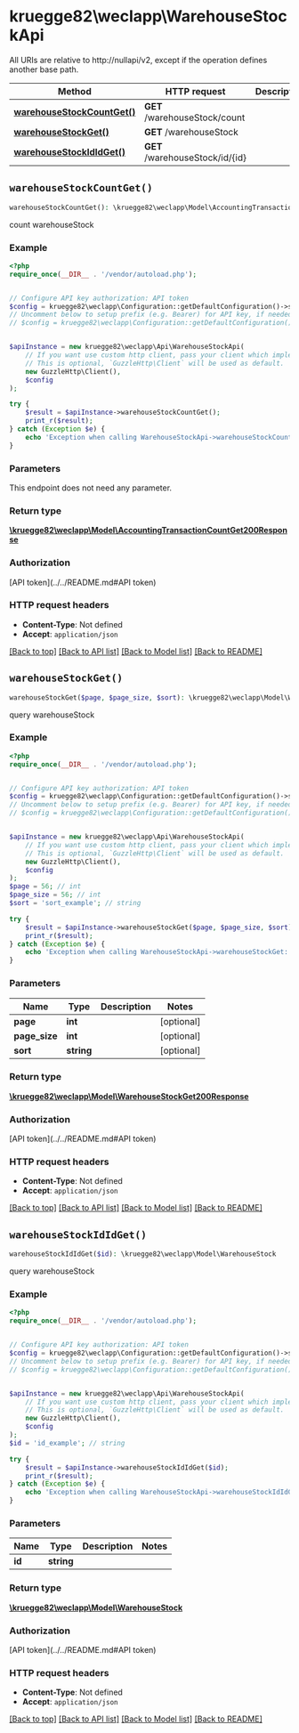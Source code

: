 # kruegge82\weclapp\WarehouseStockApi

All URIs are relative to http://nullapi/v2, except if the operation defines another base path.

| Method | HTTP request | Description |
| ------------- | ------------- | ------------- |
| [**warehouseStockCountGet()**](WarehouseStockApi.md#warehouseStockCountGet) | **GET** /warehouseStock/count |  |
| [**warehouseStockGet()**](WarehouseStockApi.md#warehouseStockGet) | **GET** /warehouseStock |  |
| [**warehouseStockIdIdGet()**](WarehouseStockApi.md#warehouseStockIdIdGet) | **GET** /warehouseStock/id/{id} |  |


## `warehouseStockCountGet()`

```php
warehouseStockCountGet(): \kruegge82\weclapp\Model\AccountingTransactionCountGet200Response
```



count warehouseStock

### Example

```php
<?php
require_once(__DIR__ . '/vendor/autoload.php');


// Configure API key authorization: API token
$config = kruegge82\weclapp\Configuration::getDefaultConfiguration()->setApiKey('AuthenticationToken', 'YOUR_API_KEY');
// Uncomment below to setup prefix (e.g. Bearer) for API key, if needed
// $config = kruegge82\weclapp\Configuration::getDefaultConfiguration()->setApiKeyPrefix('AuthenticationToken', 'Bearer');


$apiInstance = new kruegge82\weclapp\Api\WarehouseStockApi(
    // If you want use custom http client, pass your client which implements `GuzzleHttp\ClientInterface`.
    // This is optional, `GuzzleHttp\Client` will be used as default.
    new GuzzleHttp\Client(),
    $config
);

try {
    $result = $apiInstance->warehouseStockCountGet();
    print_r($result);
} catch (Exception $e) {
    echo 'Exception when calling WarehouseStockApi->warehouseStockCountGet: ', $e->getMessage(), PHP_EOL;
}
```

### Parameters

This endpoint does not need any parameter.

### Return type

[**\kruegge82\weclapp\Model\AccountingTransactionCountGet200Response**](../Model/AccountingTransactionCountGet200Response.md)

### Authorization

[API token](../../README.md#API token)

### HTTP request headers

- **Content-Type**: Not defined
- **Accept**: `application/json`

[[Back to top]](#) [[Back to API list]](../../README.md#endpoints)
[[Back to Model list]](../../README.md#models)
[[Back to README]](../../README.md)

## `warehouseStockGet()`

```php
warehouseStockGet($page, $page_size, $sort): \kruegge82\weclapp\Model\WarehouseStockGet200Response
```



query warehouseStock

### Example

```php
<?php
require_once(__DIR__ . '/vendor/autoload.php');


// Configure API key authorization: API token
$config = kruegge82\weclapp\Configuration::getDefaultConfiguration()->setApiKey('AuthenticationToken', 'YOUR_API_KEY');
// Uncomment below to setup prefix (e.g. Bearer) for API key, if needed
// $config = kruegge82\weclapp\Configuration::getDefaultConfiguration()->setApiKeyPrefix('AuthenticationToken', 'Bearer');


$apiInstance = new kruegge82\weclapp\Api\WarehouseStockApi(
    // If you want use custom http client, pass your client which implements `GuzzleHttp\ClientInterface`.
    // This is optional, `GuzzleHttp\Client` will be used as default.
    new GuzzleHttp\Client(),
    $config
);
$page = 56; // int
$page_size = 56; // int
$sort = 'sort_example'; // string

try {
    $result = $apiInstance->warehouseStockGet($page, $page_size, $sort);
    print_r($result);
} catch (Exception $e) {
    echo 'Exception when calling WarehouseStockApi->warehouseStockGet: ', $e->getMessage(), PHP_EOL;
}
```

### Parameters

| Name | Type | Description  | Notes |
| ------------- | ------------- | ------------- | ------------- |
| **page** | **int**|  | [optional] |
| **page_size** | **int**|  | [optional] |
| **sort** | **string**|  | [optional] |

### Return type

[**\kruegge82\weclapp\Model\WarehouseStockGet200Response**](../Model/WarehouseStockGet200Response.md)

### Authorization

[API token](../../README.md#API token)

### HTTP request headers

- **Content-Type**: Not defined
- **Accept**: `application/json`

[[Back to top]](#) [[Back to API list]](../../README.md#endpoints)
[[Back to Model list]](../../README.md#models)
[[Back to README]](../../README.md)

## `warehouseStockIdIdGet()`

```php
warehouseStockIdIdGet($id): \kruegge82\weclapp\Model\WarehouseStock
```



query warehouseStock

### Example

```php
<?php
require_once(__DIR__ . '/vendor/autoload.php');


// Configure API key authorization: API token
$config = kruegge82\weclapp\Configuration::getDefaultConfiguration()->setApiKey('AuthenticationToken', 'YOUR_API_KEY');
// Uncomment below to setup prefix (e.g. Bearer) for API key, if needed
// $config = kruegge82\weclapp\Configuration::getDefaultConfiguration()->setApiKeyPrefix('AuthenticationToken', 'Bearer');


$apiInstance = new kruegge82\weclapp\Api\WarehouseStockApi(
    // If you want use custom http client, pass your client which implements `GuzzleHttp\ClientInterface`.
    // This is optional, `GuzzleHttp\Client` will be used as default.
    new GuzzleHttp\Client(),
    $config
);
$id = 'id_example'; // string

try {
    $result = $apiInstance->warehouseStockIdIdGet($id);
    print_r($result);
} catch (Exception $e) {
    echo 'Exception when calling WarehouseStockApi->warehouseStockIdIdGet: ', $e->getMessage(), PHP_EOL;
}
```

### Parameters

| Name | Type | Description  | Notes |
| ------------- | ------------- | ------------- | ------------- |
| **id** | **string**|  | |

### Return type

[**\kruegge82\weclapp\Model\WarehouseStock**](../Model/WarehouseStock.md)

### Authorization

[API token](../../README.md#API token)

### HTTP request headers

- **Content-Type**: Not defined
- **Accept**: `application/json`

[[Back to top]](#) [[Back to API list]](../../README.md#endpoints)
[[Back to Model list]](../../README.md#models)
[[Back to README]](../../README.md)
